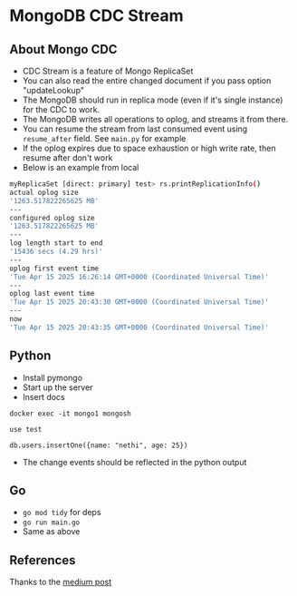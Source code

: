 # MongoDB CDC Stream 

## About Mongo CDC
* CDC Stream is a feature of Mongo ReplicaSet
* You can also read the entire changed document if you pass option "updateLookup"
* The MongoDB should run in replica mode (even if it's single instance) for the CDC to work.
* The MongoDB writes all operations to oplog, and streams it from there.
* You can resume the stream from last consumed event using `resume_after` field. See `main.py` for example
* If the oplog expires due to space exhaustion or high write rate, then resume after don't work
* Below is an example from local
```bash
myReplicaSet [direct: primary] test> rs.printReplicationInfo()
actual oplog size
'1263.517822265625 MB'
---
configured oplog size
'1263.517822265625 MB'
---
log length start to end
'15436 secs (4.29 hrs)'
---
oplog first event time
'Tue Apr 15 2025 16:26:14 GMT+0000 (Coordinated Universal Time)'
---
oplog last event time
'Tue Apr 15 2025 20:43:30 GMT+0000 (Coordinated Universal Time)'
---
now
'Tue Apr 15 2025 20:43:35 GMT+0000 (Coordinated Universal Time)'

```

## Python
* Install pymongo
* Start up the server
* Insert docs 
```
docker exec -it mongo1 mongosh

use test

db.users.insertOne({name: "nethi", age: 25})
```

* The change events should be reflected in the python output

## Go
* `go mod tidy` for deps
* `go run main.go`
* Same as above

## References
Thanks to the [medium post](https://alek-cora-glez.medium.com/change-data-capture-service-for-mongodb-a87634d2b16b)

